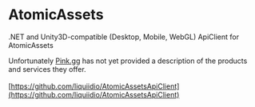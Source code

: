 # AtomicAssets

.NET and Unity3D-compatible (Desktop, Mobile, WebGL) ApiClient for AtomicAssets



Unfortunately [Pink.gg](https://pink.gg/) has not yet provided a description of the products and services they offer.\
\
[https://github.com/liquiidio/AtomicAssetsApiClient](https://github.com/liquiidio/AtomicAssetsApiClient)

